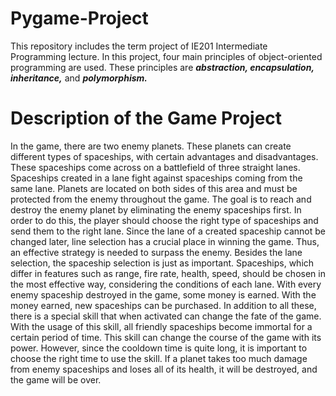 # Pygame-Project  
This repository includes the term project of IE201 Intermediate Programming lecture. In this project, four main principles of object-oriented programming are used. These principles are ___abstraction, encapsulation, inheritance,___ and ___polymorphism.___
  # Description of the Game Project  
In the game, there are two enemy planets. These planets can create different types of
spaceships, with certain advantages and disadvantages. These spaceships come across on a
battlefield of three straight lanes. Spaceships created in a lane fight against spaceships
coming from the same lane. Planets are located on both sides of this area and must be
protected from the enemy throughout the game. The goal is to reach and destroy the enemy
planet by eliminating the enemy spaceships first. In order to do this, the player should choose
the right type of spaceships and send them to the right lane. Since the lane of a created
spaceship cannot be changed later, line selection has a crucial place in winning the game.
Thus, an effective strategy is needed to surpass the enemy. Besides the lane selection, the
spaceship selection is just as important. Spaceships, which differ in features such as range,
fire rate, health, speed, should be chosen in the most effective way, considering the conditions
of each lane. With every enemy spaceship destroyed in the game, some money is earned.
With the money earned, new spaceships can be purchased. In addition to all these, there is a
special skill that when activated can change the fate of the game. With the usage of this skill,
all friendly spaceships become immortal for a certain period of time. This skill can change
the course of the game with its power. However, since the cooldown time is quite long, it is
important to choose the right time to use the skill. If a planet takes too much damage from
enemy spaceships and loses all of its health, it will be destroyed, and the game will be over.
